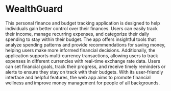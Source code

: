 # WealthGuard

This personal finance and budget tracking application is designed to help individuals gain better control over their finances. Users can easily track their income, manage recurring expenses, and categorize their daily spending to stay within their budget. The app offers insightful tools that analyze spending patterns and provide recommendations for saving money, helping users make more informed financial decisions.
Additionally, the application supports multi-currency transactions, allowing users to track expenses in different currencies with real-time exchange rate data. Users can set financial goals, track their progress, and receive timely reminders or alerts to ensure they stay on track with their budgets. With its user-friendly interface and helpful features, the web app aims to promote financial wellness and improve money management for people of all backgrounds.
